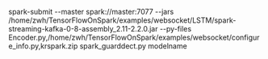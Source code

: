 spark-submit --master spark://master:7077 --jars /home/zwh/TensorFlowOnSpark/examples/websocket/LSTM/spark-streaming-kafka-0-8-assembly_2.11-2.2.0.jar --py-files Encoder.py,/home/zwh/TensorFlowOnSpark/examples/websocket/configure_info.py,krspark.zip spark_guarddect.py modelname

